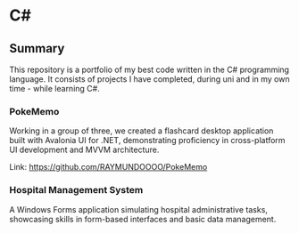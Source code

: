 # C#
## Summary
This repository is a portfolio of my best code written in the C# programming language. It consists of projects I have completed, during uni and in my own time - while learning C#.

### PokeMemo
Working in a group of three, we created a flashcard desktop application built with Avalonia UI for .NET, demonstrating proficiency in cross-platform UI development and MVVM architecture.

Link: https://github.com/RAYMUNDOOOO/PokeMemo

### Hospital Management System
A Windows Forms application simulating hospital administrative tasks, showcasing skills in form-based interfaces and basic data management.
